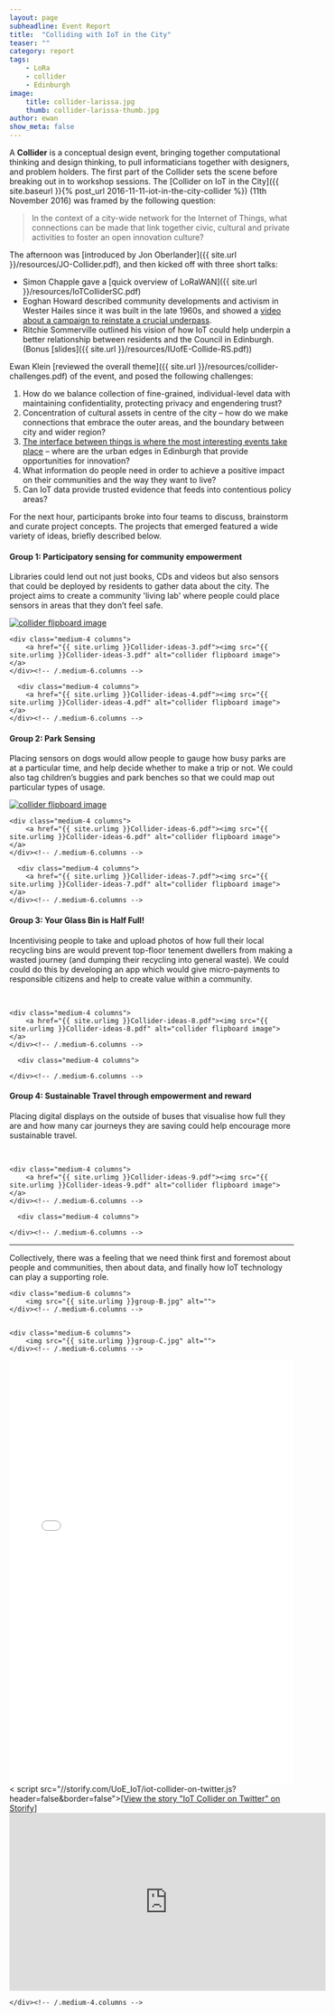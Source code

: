 ```yaml
---
layout: page
subheadline: Event Report
title:  "Colliding with IoT in the City"
teaser: ""
category: report
tags:
    - LoRa
    - collider
    - Edinburgh
image:
    title: collider-larissa.jpg
    thumb: collider-larissa-thumb.jpg
author: ewan
show_meta: false
---
```


A **Collider** is a conceptual design event, bringing together computational thinking and design thinking, to pull informaticians together with designers, and problem holders. The first part of the Collider sets the scene before breaking out in to workshop sessions. The [Collider on IoT in the City]({{ site.baseurl }}{% post_url 2016-11-11-iot-in-the-city-collider %}) (11th November 2016) was framed by the following question:

> In the context of a city-wide network for the Internet of Things, what connections can be made that link together civic, cultural and private activities to foster an open innovation culture?

The afternoon was [introduced by Jon Oberlander]({{ site.url }}/resources/JO-Collider.pdf), and then kicked off with three short talks:

* Simon Chapple gave a [quick overview of LoRaWAN]({{ site.url }}/resources/IoTColliderSC.pdf)
* Eoghan Howard described community developments and activism in Wester Hailes since it was built in the late 1960s, and showed a [video about a campaign to reinstate a crucial underpass](#wh-video).
* Ritchie Sommerville outlined his vision of how IoT could help underpin a better relationship between residents and the Council in Edinburgh. (Bonus [slides]({{ site.url }}/resources/IUofE-Collide-RS.pdf))

Ewan Klein [reviewed the overall theme]({{ site.url }}/resources/collider-challenges.pdf) of the event, and posed the following challenges:


<div class="panel">
 <ol>
  <li>How do we balance collection of fine-grained, individual-level data with maintaining confidentiality, protecting privacy and engendering trust?</li>
  <li>Concentration of cultural assets in centre of the city – how do we make connections that embrace the outer areas, and the boundary between city and wider region?</li>
  <li><a href="https://permacultureprinciples.com/principles/_11/">The interface between things is where the most interesting events take place</a> – where are the urban edges in Edinburgh that provide opportunities for innovation?</li>
  <li>What information do people need in order to achieve a positive impact on their communities and the way they want to live?</li>
  <li>Can IoT data provide trusted evidence that feeds into contentious policy areas?</li>
 </ol>
 </div>

For the next hour, participants broke into four teams to discuss, brainstorm and curate project concepts. The projects that emerged featured a wide variety of ideas, briefly described below.

<h4>Group 1: Participatory sensing for community empowerment</h4>

Libraries could lend out not just books, CDs and videos but also sensors that could be deployed by residents to gather data about the city. The project aims to create a community 'living lab' where people could place sensors in areas that they don’t feel safe.
<div class="row b50">
    <div class="medium-4 columns">
        <a href="{{ site.urlimg }}Collider-ideas-2.pdf"><img src="{{ site.urlimg }}Collider-ideas-2.pdf" alt="collider flipboard image"></a>     
    </div><!-- /.medium-6.columns -->

    <div class="medium-4 columns">
        <a href="{{ site.urlimg }}Collider-ideas-3.pdf"><img src="{{ site.urlimg }}Collider-ideas-3.pdf" alt="collider flipboard image"></a>
    </div><!-- /.medium-6.columns -->

      <div class="medium-4 columns">
        <a href="{{ site.urlimg }}Collider-ideas-4.pdf"><img src="{{ site.urlimg }}Collider-ideas-4.pdf" alt="collider flipboard image"></a>
    </div><!-- /.medium-6.columns -->
 </div>

<h4>Group 2: Park Sensing</h4>

Placing sensors on dogs would allow people to gauge how busy parks are at a particular time, and help decide whether to make a trip or not. We could also tag children’s buggies and park benches so that we could map out particular types of usage. 
<div class="row b50">
    <div class="medium-4 columns">
        <a href="{{ site.urlimg }}Collider-ideas-5.pdf"><img src="{{ site.urlimg }}Collider-ideas-5.pdf" alt="collider flipboard image"></a>     
    </div><!-- /.medium-6.columns -->

    <div class="medium-4 columns">
        <a href="{{ site.urlimg }}Collider-ideas-6.pdf"><img src="{{ site.urlimg }}Collider-ideas-6.pdf" alt="collider flipboard image"></a>
    </div><!-- /.medium-6.columns -->

      <div class="medium-4 columns">
        <a href="{{ site.urlimg }}Collider-ideas-7.pdf"><img src="{{ site.urlimg }}Collider-ideas-7.pdf" alt="collider flipboard image"></a>
    </div><!-- /.medium-6.columns -->
 </div>


<h4>Group 3: Your Glass Bin is Half Full!</h4>

Incentivising people to take and upload photos of how full their local recycling bins are would prevent top-floor tenement dwellers from making a wasted journey (and dumping their recycling into general waste). We could could do this by developing an app which would give micro-payments to responsible citizens and help to create value within a community.

<div class="row b50">
    <div class="medium-4 columns">
            &nbsp;
    </div><!-- /.medium-6.columns -->

    <div class="medium-4 columns">
        <a href="{{ site.urlimg }}Collider-ideas-8.pdf"><img src="{{ site.urlimg }}Collider-ideas-8.pdf" alt="collider flipboard image"></a>
    </div><!-- /.medium-6.columns -->

      <div class="medium-4 columns">
        
    </div><!-- /.medium-6.columns -->
 </div>


<h4>Group 4: Sustainable Travel through empowerment and reward</h4>

Placing digital displays on the outside of buses that visualise how full they are and how many car journeys they are saving could help encourage more sustainable travel.
<div class="row b50">
    <div class="medium-4 columns">
            &nbsp;
    </div><!-- /.medium-6.columns -->

    <div class="medium-4 columns">
        <a href="{{ site.urlimg }}Collider-ideas-9.pdf"><img src="{{ site.urlimg }}Collider-ideas-9.pdf" alt="collider flipboard image"></a>
    </div><!-- /.medium-6.columns -->

      <div class="medium-4 columns">
        
    </div><!-- /.medium-6.columns -->
 </div>
<hr/>

<div class="t40">
Collectively, there was a feeling that we need think first and foremost about people and communities, then about data, and finally how IoT technology can play a supporting role.
</div>

<div class="row t30">
    <div class="medium-6 columns">
        <img src="{{ site.urlimg }}group-A.jpg" alt="">       
    </div><!-- /.medium-6.columns -->

    <div class="medium-6 columns">
        <img src="{{ site.urlimg }}group-B.jpg" alt="">
    </div><!-- /.medium-6.columns -->
 </div>
 <div class="row t30">
    <div class="medium-6 columns">
        <img src="{{ site.urlimg }}group-D.jpg" alt="">       
    </div><!-- /.medium-6.columns -->

    <div class="medium-6 columns">
        <img src="{{ site.urlimg }}group-C.jpg" alt="">
    </div><!-- /.medium-6.columns -->
  
 </div>


<div class="flex-video">
<iframe src="//storify.com/UoE_IoT/iot-collider-on-twitter/embed?header=false&border=false" width="100%" height="750" frameborder="no" allowtransparency="true">	
</iframe><
script src="//storify.com/UoE_IoT/iot-collider-on-twitter.js?header=false&border=false"></script><noscript>[<a href="//storify.com/UoE_IoT/iot-collider-on-twitter" target="_blank">View the story "IoT Collider on Twitter" on Storify</a>]</noscript>
</div>

<div class="flex-video">
<a name="wh-video"></a>
  <iframe width="560" height="315" src="https://www.youtube.com/embed/wqLOQp88VzU" frameborder="0" allowfullscreen></iframe>
</div>

<div class="medium-4 columns medium-pull-8">
		
	</div><!-- /.medium-4.columns -->

